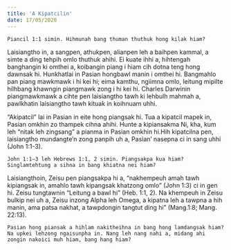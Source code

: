 ```yaml
---
title: 'A Kipatcilin'
date: 17/05/2020
---
```


`Piancil 1:1 simin. Hihmunah bang thuman thuthuk hong kilak hiam?`

Laisiangtho in, a sangpen, athukpen, alianpen leh a baihpen kammal, a simte a ding tehpih omlo thuthuk ahihi. Ei kuate ihhi a, hihtengah banghangin ki omthei a, koibangin piang i hiam cih dotna teng hong dawnsak hi. Hunkhatlai in Pasian hongbawl manin i omthei hi. Bangmahlo pan piang mawkmawk i hi kei hi; eima kamthu, ngiimna omlo, leitung mipilte hilhbang khawngin piangmawk zong i hi kei hi. Charles Darwinin piangmawkmawk a cihte pen laisiangtho tawh ki lehbulh mahmah a, pawlkhatin laisiangtho tawh kituak in koihnuam uhhi.

“Akipatcil” lai in Pasian in eite hong piangsak hi. Tua a kipatcil mapek in, Pasian omkhin zo thampek cihna ahihi. Hunte a kipiansakma Ni, kha, kum leh “nitak leh zingsang” a pianma in Pasian omkhin hi.Hih kipatcilna pen, laisiangtho mundangte’n zong panpih uh a, Pasian’ nasepna ci in sang uhhi (John 1:1-3).

`John 1:1–3 leh Hebrews 1:1, 2 simin. Piangsakpa kua hiam?Singlamtehtung a sihna in bang khiatna nei hiam?`

Laisiangthoin, Zeisu pen piangsakpa hi a, “nakhempeuh amah tawh kipiangsak in, amahlo tawh kipangsak khatzong omlo” (John 1:3) ci in gen hi. Zeisu tungtawnin “Leitung a bawl hi” (Heb. 1:1, 2). Na khempeuh in Zeisu bulkip nei uh a, Zeisu inzong Alpha leh Omega, a kipatna leh a tawpna a hih manin, ama patsa nakhat, a tawpdongin tangtut ding hi” (Mang.1:8; Mang. 22:13).

`Pasian hong piansak a hihlam nakitheihna in bang hong lamdangsak hiam? Na upkei lehzong ngaisunpha in. Nang leh nang nahi a, midang ahi zongin nakoici muh hiam, bang hang hiam?`